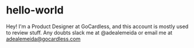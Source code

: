 # hello-world

Hey!
I'm a Product Designer at GoCardless, and this account is mostly used to review stuff.
Any doubts slack me at @adealemeida or email me at adealemeida@gocardless.com
